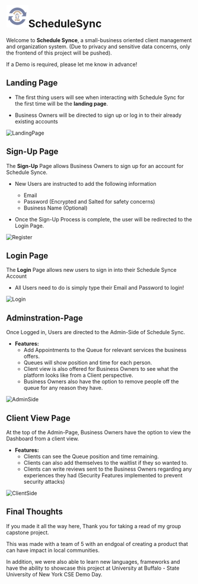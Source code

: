 # <img src="Asset/sync_logo.png" width="60" />ScheduleSync

Welcome to **Schedule Synce**, a small-business oriented client management and organization system. (Due to privacy and sensitive data concerns, only the frontend of this project will be pushed). 

If a Demo is required, please let me know in advance!

## Landing Page
- The first thing users will see when interacting with Schedule Sync for the first time will be the **landing page**.

- Business Owners will be directed to sign up or log in to their already existing accounts


![LandingPage](https://github.com/user-attachments/assets/cf0cfc34-fe09-4369-a455-4d266953c09c)

## Sign-Up Page
The **Sign-Up** Page allows Business Owners to sign up for an account for Schedule Synce.

- New Users are instructed to add the following information
  - Email
  - Password (Encrypted and Salted for safety concerns)
  - Business Name (Optional)

- Once the Sign-Up Process is complete, the user will be redirected to the Login Page.


![Register](https://github.com/user-attachments/assets/ac47b74d-e461-44ed-a032-de1bc04c9b7a)


## Login Page
The **Login** Page allows new users to sign in into their Schedule Synce Account

- All Users need to do is simply type their Email and Password to login!

![Login](https://github.com/user-attachments/assets/17b720db-ec88-42be-8266-b852b081e97b)

## Adminstration-Page
Once Logged in, Users are directed to the Admin-Side of Schedule Sync.

- **Features:**
  - Add Appointments to the Queue for relevant services the business offers.
  - Queues will show position and time for each person.
  - Client view is also offered for Business Owners to see what the platform looks like from a Client perspective.
  - Business Owners also have the option to remove people off the queue for any reason they have.
 

![AdminSide](https://github.com/user-attachments/assets/25371c4c-5963-4669-88ca-7f86eab52457)

## Client View Page

At the top of the Admin-Page, Business Owners have the option to view the Dashboard from a client view.

- **Features:**
  - Clients can see the Queue position and time remaining.
  - Clients can also add themselves to the waitlist if they so wanted to.
  - Clients can write reviews sent to the Business Owners regarding any experiences they had (Security Features implemented to prevent security attacks)

![ClientSide](https://github.com/user-attachments/assets/390d6158-1e66-46bd-b20f-f73d3a3a7472)

## Final Thoughts

If you made it all the way here, Thank you for taking a read of my group capstone project. 

This was made with a team of 5 with an endgoal of creating a product that can have impact in local communities. 

In addition, we were also able to learn new languages, frameworks and have the ability to showcase this project at University at Buffalo - State University of New York CSE Demo Day.

